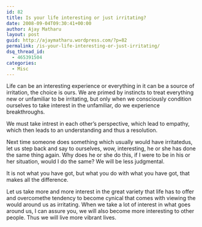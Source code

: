 ```yaml
---
id: 82
title: Is your life interesting or just irritating?
date: 2008-09-04T09:30:41+00:00
author: Ajay Matharu
layout: post
guid: http://ajaymatharu.wordpress.com/?p=82
permalink: /is-your-life-interesting-or-just-irritating/
dsq_thread_id:
  - 465391504
categories:
  - Misc
---
```

Life can be an interesting experience or everything in it can be a source of irritation, the choice is ours. We are primed by instincts to treat everything new or unfamiliar to be irritating, but only when we consciously condition ourselves to take interest in the unfamiliar, do we experience breakthroughs.

We must take intrest in each other&#8217;s perspective, which lead to empathy, which then leads to an understanding and thus a resolution.

Next time someone does something which usually would have irritatedus, let us step back and say to ourselves, wow, interesting, he or she has done the same thing again. Why does he or she do this, if I were to be in his or her situation, would I do the same? We will be less judgmental.

It is not what you have got, but what you do with what you have got, that makes all the difference.

Let us take more and more interest in the great variety that life has to offer and overcomethe tendency to become cynical that comes with viewing the would around us as irritating. When we take a lot of interest in what goes around us, I can assure you, we will also become more interesting to other people. Thus we will live more vibrant lives.